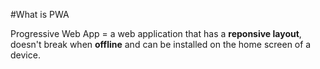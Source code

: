 #What is PWA

Progressive Web App = a web application that has a **reponsive layout**, doesn't break when **offline** and can be installed on the home screen of a device. 